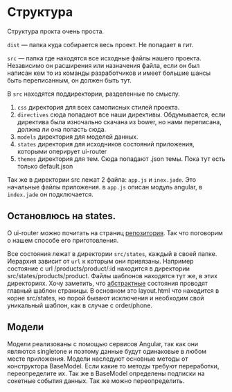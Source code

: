# Структура

Структура прокта очень проста. 

`dist` — папка куда собирается весь проект. Не попадает в гит.

`src` — папка где находятся все исходные файлы нашего проекта. Независимо он расширения или назначения файла, если он был написан кем то из команды разработчиков и имеет большие шансы быть переписанным, он должен быть тут.

В `src` находятся поддиректории, разделенные по смыслу. 

1. `css` директория для всех самописных стилей проекта.
2. `directives` сюда попадают все наши директивы. Обдумывается, если директива была изночально скачана из bower, но нами переписана, должна ли она попасть сюда.
3. `models` директория для моделей данных.
4. `states` директория для исходников состояний приложения, которыми оперирует ui-router
5. `themes` директория для тем. Сюда попадают .json темы. Пока тут есть только default.json

Так же в директории src лежат 2 файла: `app.js` и `inex.jade`. Это начальные файлы приложения. в `app.js` описан модуль angular, в `index.jade` он подключается.

## Остановлюсь на states.

О ui-router можно почитать на страниц [репозитория](https://github.com/angular-ui/ui-router). Так что поговорим о нашем способе его приготовления.

Все состояния лежат в директории `src/states`, каждый в своей папке. Иерархия зависит от `url` к которым они привязаны. Например состояние с url /products/product/:id находится в директории src/states/products/product. Файлы шаблонов находятся тут же, в этих директориях. Хочу заметить, что [абстрактные](https://github.com/angular-ui/ui-router/wiki/Nested-States-and-Nested-Views#abstract-states) состояния проводят главный шаблон страницы. В основном это layout.html что находится в корне src/states, но порой бывают исключения и необходим свой уникальный шаблон, как в случае с order/phone.

## Модели

Модели реализованы с помощью сервисов Angular, так как они являются singletone и поэтому данные будут одинаковые в любом месте приложения. Модели наследуют основные методы от конструктора BaseModel. Если какие то методы требуют переработки, переопределите их. 
Так же в BaseModel определены подписки на сокетные события данных. Так же можно переопределить.